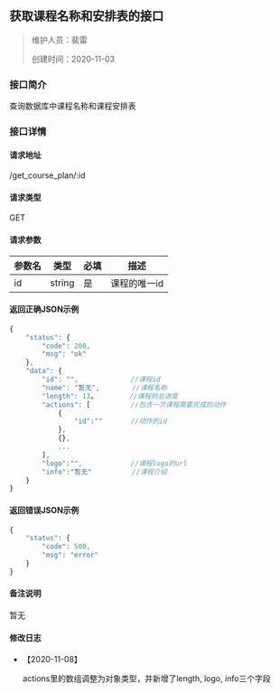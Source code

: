 ## 获取课程名称和安排表的接口

> 维护人员：裴雷
>
> 创建时间：2020-11-03

### 接口简介

查询数据库中课程名称和课程安排表

### 接口详情

#### 请求地址

/get_course_plan/:id

#### 请求类型

GET

#### 请求参数

| 参数名 | 类型   | 必填 | 描述         |
| ------ | ------ | ---- | ------------ |
| id     | string | 是   | 课程的唯一id |

#### 返回正确JSON示例

```node.js
{
	"status": {
		"code": 200,
		"msg": "ok"
	},
	"data": {
		"id": "",             //课程id
		"name": "暂无",        //课程名称
		"length": 13，        //课程的总进度
		"actions": [          //包含一次课程需要完成的动作
			{
				"id":""       //动作的id
			},
			{},
			...
		],
		"logo":"",            //课程logo的url
		"info":"暂无"          //课程介绍
	}
}
```

#### 返回错误JSON示例

```node.js
{
	"status": {
		"code": 500,
		"msg": "error"
	}
}
```

#### 备注说明

暂无

#### 修改日志

- 【2020-11-08】

  actions里的数组调整为对象类型，并新增了length, logo, info三个字段